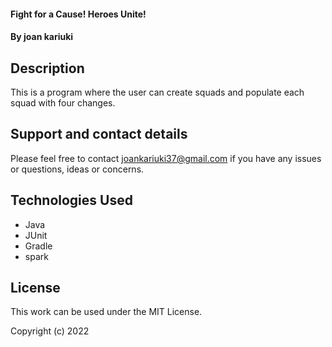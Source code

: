 

#### Fight for a Cause! Heroes Unite!

#### By **joan kariuki**

## Description
This is a program where the user can create squads and populate each squad with four changes.




## Support and contact details

Please feel free to contact joankariuki37@gmail.com if you have any issues or questions, ideas or concerns.

## Technologies Used

* Java
* JUnit
* Gradle
* spark


## License

This work can be used under the MIT License.

Copyright (c) 2022
